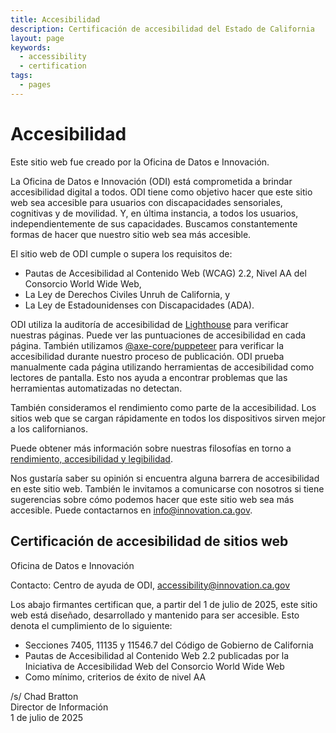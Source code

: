 ```yaml
---
title: Accesibilidad
description: Certificación de accesibilidad del Estado de California
layout: page
keywords:
  - accessibility
  - certification
tags:
  - pages
---
```

# Accesibilidad

Este sitio web fue creado por la Oficina de Datos e Innovación.

La Oficina de Datos e Innovación (ODI) está comprometida a brindar accesibilidad digital a todos. ODI tiene como objetivo hacer que este sitio web sea accesible para usuarios con discapacidades sensoriales, cognitivas y de movilidad. Y, en última instancia, a todos los usuarios, independientemente de sus capacidades. Buscamos constantemente formas de hacer que nuestro sitio web sea más accesible. 

El sitio web de ODI cumple o supera los requisitos de:

* Pautas de Accesibilidad al Contenido Web (WCAG) 2.2, Nivel AA del Consorcio World Wide Web,
* La Ley de Derechos Civiles Unruh de California, y
* La Ley de Estadounidenses con Discapacidades (ADA).

ODI utiliza la auditoría de accesibilidad de [Lighthouse](https://developer.chrome.com/en/docs/lighthouse/performance/performance-scoring/) para verificar nuestras páginas. Puede ver las puntuaciones de accesibilidad en cada página. También utilizamos [@axe-core/puppeteer](https://www.npmjs.com/package/@axe-core/puppeteer) para verificar la accesibilidad durante nuestro proceso de publicación. ODI prueba manualmente cada página utilizando herramientas de accesibilidad como lectores de pantalla. Esto nos ayuda a encontrar problemas que las herramientas automatizadas no detectan.

También consideramos el rendimiento como parte de la accesibilidad. Los sitios web que se cargan rápidamente en todos los dispositivos sirven mejor a los californianos.

Puede obtener más información sobre nuestras filosofías en torno a [rendimiento, accesibilidad y legibilidad](https://innovation.ca.gov/page-score-info/).

Nos gustaría saber su opinión si encuentra alguna barrera de accesibilidad en este sitio web. También le invitamos a comunicarse con nosotros si tiene sugerencias sobre cómo podemos hacer que este sitio web sea más accesible. Puede contactarnos en [info@innovation.ca.gov](mailto:info@innovation.ca.gov).

## Certificación de accesibilidad de sitios web

Oficina de Datos e Innovación

Contacto: Centro de ayuda de ODI, [accessibility@innovation.ca.gov](mailto:accessibility@innovation.ca.gov)

Los abajo firmantes certifican que, a partir del 1 de julio de 2025, este sitio web está diseñado, desarrollado y mantenido para ser accesible. Esto denota el cumplimiento de lo siguiente:

* Secciones 7405, 11135 y 11546.7 del Código de Gobierno de California
* Pautas de Accesibilidad al Contenido Web 2.2 publicadas por la Iniciativa de Accesibilidad Web del Consorcio World Wide Web
* Como mínimo, criterios de éxito de nivel AA

/s/ Chad Bratton <br>
Director de Información <br>
1 de julio de 2025